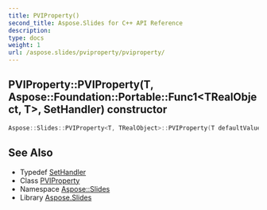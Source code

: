 ```yaml
---
title: PVIProperty()
second_title: Aspose.Slides for C++ API Reference
description: 
type: docs
weight: 1
url: /aspose.slides/pviproperty/pviproperty/
---
```

## PVIProperty::PVIProperty(T, Aspose::Foundation::Portable::Func1\<TRealObject, T\>, SetHandler) constructor




```cpp
Aspose::Slides::PVIProperty<T, TRealObject>::PVIProperty(T defaultValue, Aspose::Foundation::Portable::Func1<TRealObject, T> get, SetHandler set)
```

## See Also

* Typedef [SetHandler](../sethandler/)
* Class [PVIProperty](../)
* Namespace [Aspose::Slides](../../)
* Library [Aspose.Slides](../../../)